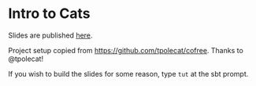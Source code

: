 # Intro to Cats

Slides are published [here](https://ceedubs.github.io/intro-to-cats/slides.html#1).

Project setup copied from https://github.com/tpolecat/cofree. Thanks to @tpolecat!

If you wish to build the slides for some reason, type `tut` at the sbt prompt.
